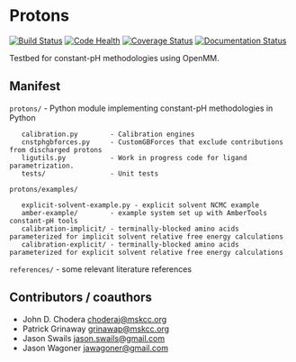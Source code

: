 Protons
=======

[![Build Status](https://travis-ci.org/choderalab/constph-openmm.svg?branch=master)](https://travis-ci.org/choderalab/constph-openmm)
[![Code Health](https://landscape.io/github/choderalab/constph-openmm/master/landscape.svg?style=flat)](https://landscape.io/github/choderalab/constph-openmm/master)
[![Coverage Status](https://coveralls.io/repos/github/choderalab/openmm-constph/badge.svg?branch=master)](https://coveralls.io/github/choderalab/openmm-constph?branch=master)
[![Documentation Status](https://readthedocs.org/projects/constph-openmm/badge/?version=latest)](http://constph-openmm.readthedocs.io/en/latest/?badge=latest)

Testbed for constant-pH methodologies using OpenMM.

## Manifest ##

`protons/`  - Python module implementing constant-pH methodologies in Python

```
   calibration.py        - Calibration engines
   cnstphgbforces.py     - CustomGBForces that exclude contributions from discharged protons
   ligutils.py           - Work in progress code for ligand parametrization.
   tests/                - Unit tests
```

`protons/examples/`

```
   explicit-solvent-example.py - explicit solvent NCMC example
   amber-example/        - example system set up with AmberTools constant-pH tools
   calibration-implicit/ - terminally-blocked amino acids parameterized for implicit solvent relative free energy calculations
   calibration-explicit/ - terminally-blocked amino acids parameterized for explicit solvent relative free energy calculations
```

`references/`           - some relevant literature references


## Contributors / coauthors ##

* John D. Chodera <choderaj@mskcc.org>
* Patrick Grinaway <grinawap@mskcc.org>
* Jason Swails <jason.swails@gmail.com>
* Jason Wagoner <jawagoner@gmail.com>
